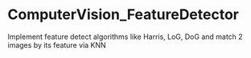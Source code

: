# ComputerVision_FeatureDetector
Implement feature detect algorithms like Harris, LoG, DoG and match 2 images by its feature via KNN

